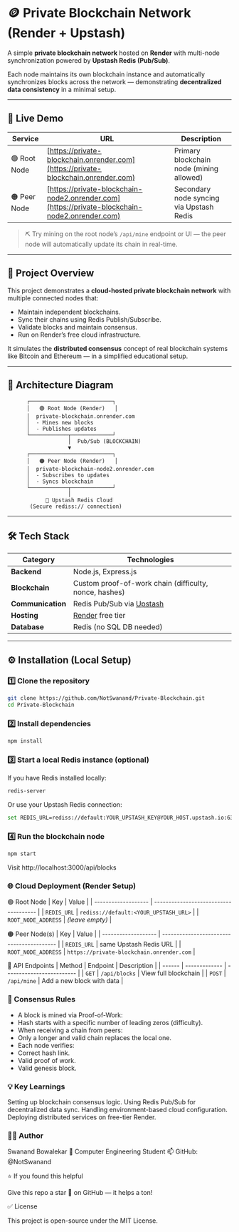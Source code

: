# 🪙 Private Blockchain Network (Render + Upstash)

A simple **private blockchain network** hosted on **Render** with multi-node synchronization powered by **Upstash Redis (Pub/Sub)**.

Each node maintains its own blockchain instance and automatically synchronizes blocks across the network — demonstrating **decentralized data consistency** in a minimal setup.

---

## 🚀 Live Demo

| Service | URL | Description |
|----------|-----|-------------|
| 🟢 Root Node | [https://private-blockchain.onrender.com](https://private-blockchain.onrender.com) | Primary blockchain node (mining allowed) |
| 🟠 Peer Node | [https://private-blockchain-node2.onrender.com](https://private-blockchain-node2.onrender.com) | Secondary node syncing via Upstash Redis |

> ⛏️ Try mining on the root node’s `/api/mine` endpoint or UI — the peer node will automatically update its chain in real-time.

---

## 🧠 Project Overview

This project demonstrates a **cloud-hosted private blockchain network** with multiple connected nodes that:
- Maintain independent blockchains.
- Sync their chains using Redis Publish/Subscribe.
- Validate blocks and maintain consensus.
- Run on Render’s free cloud infrastructure.

It simulates the **distributed consensus** concept of real blockchain systems like Bitcoin and Ethereum — in a simplified educational setup.

---

## 🧩 Architecture Diagram

          ┌──────────────────────────┐
          │   🟢 Root Node (Render)   │
          │  private-blockchain.onrender.com
          │  - Mines new blocks
          │  - Publishes updates
          └────────────┬─────────────┘
                       │  Pub/Sub (BLOCKCHAIN)
                       ▼
          ┌──────────────────────────┐
          │   🟠 Peer Node (Render)   │
          │  private-blockchain-node2.onrender.com
          │  - Subscribes to updates
          │  - Syncs blockchain
          └────────────┬─────────────┘
                       │
                🔗 Upstash Redis Cloud
           (Secure rediss:// connection)

---

## 🛠️ Tech Stack

| Category | Technologies |
|-----------|--------------|
| **Backend** | Node.js, Express.js |
| **Blockchain** | Custom proof-of-work chain (difficulty, nonce, hashes) |
| **Communication** | Redis Pub/Sub via [Upstash](https://upstash.com/) |
| **Hosting** | [Render](https://render.com/) free tier |
| **Database** | Redis (no SQL DB needed) |

---

## ⚙️ Installation (Local Setup)

### 1️⃣ Clone the repository
```bash
git clone https://github.com/NotSwanand/Private-Blockchain.git
cd Private-Blockchain
```

### 2️⃣ Install dependencies
```bash
npm install
```

### 3️⃣ Start a local Redis instance (optional)

If you have Redis installed locally:
```bash
redis-server
```

Or use your Upstash Redis connection:
```bash
set REDIS_URL=rediss://default:YOUR_UPSTASH_KEY@YOUR_HOST.upstash.io:6379
```
### 4️⃣ Run the blockchain node
```bash
npm start
```

Visit http://localhost:3000/api/blocks

### 🌐 Cloud Deployment (Render Setup)

🟢 Root Node
| Key                 | Value                                 |
| ------------------- | ------------------------------------- |
| `REDIS_URL`         | `rediss://default:<YOUR_UPSTASH_URL>` |
| `ROOT_NODE_ADDRESS` | *(leave empty)*                       |

🟠 Peer Node(s)
| Key                 | Value                                     |
| ------------------- | ----------------------------------------- |
| `REDIS_URL`         | same Upstash Redis URL                    |
| `ROOT_NODE_ADDRESS` | `https://private-blockchain.onrender.com` |

🧩 API Endpoints
| Method | Endpoint      | Description               |
| ------ | ------------- | ------------------------- |
| `GET`  | `/api/blocks` | View full blockchain      |
| `POST` | `/api/mine`   | Add a new block with data |

### 🧩 Consensus Rules

- A block is mined via Proof-of-Work:
- Hash starts with a specific number of leading zeros (difficulty).
- When receiving a chain from peers:
- Only a longer and valid chain replaces the local one.
- Each node verifies:
- Correct hash link.
- Valid proof of work.
- Valid genesis block.

### 💡 Key Learnings

Setting up blockchain consensus logic.
Using Redis Pub/Sub for decentralized data sync.
Handling environment-based cloud configuration.
Deploying distributed services on free-tier Render.

### 👨‍💻 Author

Swanand Bowalekar
📍 Computer Engineering Student
📫 GitHub: @NotSwanand

⭐ If you found this helpful

Give this repo a star 🌟 on GitHub — it helps a ton!

✅ License

This project is open-source under the MIT License.
